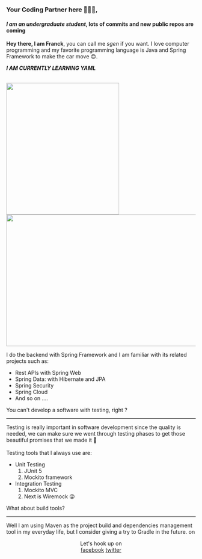 ### Your Coding Partner here 👊👊👊, 
#### *I am an undergraduate student*, lots of commits and new public repos are coming

**Hey there, I am Franck**, you can call me _sgen_ if you want. I love computer programming and my favorite programming language is Java and Spring Framework to make the car move 😍.

***I AM CURRENTLY LEARNING YAML***
<br><br>
<p> </p>
<span> <img width="300px" height="350px" src="https://upload.wikimedia.org/wikipedia/en/thumb/3/30/Java_programming_language_logo.svg/234px-Java_programming_language_logo.svg.png"/> </span>
<span> <img width="550px" height="350px" src="https://user-images.githubusercontent.com/77142775/147838100-766fbdfb-2281-4396-b7c9-636eabeb1b18.png"/> </span>

I do the backend with Spring Framework and I am familiar with its related projects such as:

<ul>
    <li>Rest APIs with Spring Web</li>
    <li>Spring Data: with Hibernate and JPA</li>
    <li>Spring Security </li>
    <li>Spring Cloud</li>
    <li>And so on ....</li>
</ul>
<div>You can't develop a software with testing, right ?</div>
<hr>
<div>Testing is really important in software development since the quality is needed, we can make sure we went through testing phases to get those beautiful promises that we made it 🤣</div>
<br>
Testing tools that I always use are:

<ul>
    <li>
        Unit Testing
        <ol>
            <li>JUnit 5</li>
            <li>Mockito framework</li>
        </ol>
    </li> 
    <li>
        Integration Testing
         <ol>
            <li>Mockito MVC</li>
            <li>Next is Wiremock 😜</li>
        </ol>
    </li>

</ul>

<di>
    What about build tools?
<hr>
<p> Well I am using Maven as the project build and dependencies management tool in my everyday life, but I consider giving a try to Gradle in the future. on </p>
</div>

<div align="center">
    <div> Let's hook up on</div>
    <a href="https://www.facebook.com/sgenlecroyant"  target="_blank">facebook</a>
    <a href="https://www.twitter.com/sgenlecroyant"  target="_blank">twitter</a>
</di>




